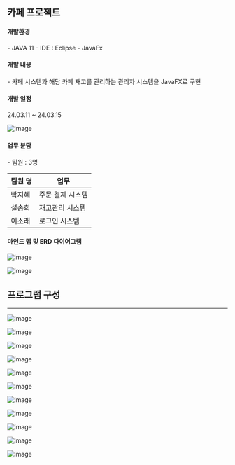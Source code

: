 <h2>카페 프로젝트</h2>

<h4>개발환경</h4>
- JAVA 11
- IDE : Eclipse
- JavaFx

<h4>개발 내용</h4>
- 카페 시스템과 해당 카페 재고를 관리하는 관리자 시스템을 JavaFX로 구현

<h4>개발 일정</h4>
24.03.11 ~ 24.03.15

![image](https://github.com/soraelee/Team_project_cafe/assets/145763590/426475c7-098a-4a48-8b56-4e795d377e1c)

<h4>업무 분담</h4>
- 팀원 : 3명

| 팀원 명 | 업무 |
| --- | --- |
| 박지혜 | 주문 결제 시스템 |
| 설송희 | 재고관리 시스템 |
| 이소래 | 로그인 시스템 |

<h4>마인드 맵 및 ERD 다이어그램</h4>

![image](https://github.com/soraelee/Team_project_cafe/assets/145763590/959c46fd-e3c9-4106-9422-50590570a309)

![image](https://github.com/soraelee/Team_project_cafe/assets/145763590/d8c05c6b-48d3-47f0-b39e-1af446c5e478)

<h2>프로그램 구성</h2>
<hr>

![image](https://github.com/soraelee/Team_project_cafe/assets/145763590/7d30060f-b430-4f8b-b319-4bd80fd78078)

![image](https://github.com/soraelee/Team_project_cafe/assets/145763590/b742c56a-e68e-4d06-ba76-16dad0a5d1f8)

![image](https://github.com/soraelee/Team_project_cafe/assets/145763590/4a713f75-bad5-4ff6-aa2f-e7f0afcb9cc6)

![image](https://github.com/soraelee/Team_project_cafe/assets/145763590/98448ae0-1c05-4014-8997-e2c90cadfea2)

![image](https://github.com/soraelee/Team_project_cafe/assets/145763590/171f1e6c-d368-4f60-8f8f-957ef41666fb)

![image](https://github.com/soraelee/Team_project_cafe/assets/145763590/396d35c6-494d-4cd5-9635-fcca21621936)

![image](https://github.com/soraelee/Team_project_cafe/assets/145763590/2b6a06d8-6377-476b-b5d4-99274c866838)

![image](https://github.com/soraelee/Team_project_cafe/assets/145763590/f8b5eff8-fb91-43fe-9136-74a505c964c4)

![image](https://github.com/soraelee/Team_project_cafe/assets/145763590/633d5b80-04b0-4956-b86d-b8833b05c21d)

![image](https://github.com/soraelee/Team_project_cafe/assets/145763590/3e8f3e4d-b407-4c20-8d2e-768b060010e5)

![image](https://github.com/soraelee/Team_project_cafe/assets/145763590/cf38c2a0-5669-4a48-be23-6c1a808632e1)







